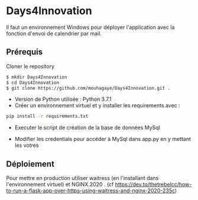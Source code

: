 # Days4Innovation

Il faut un environnement Windows pour déployer l'application avec la fonction d'envoi de calendrier par mail.

## Prérequis
Cloner le repository

```sh
$ mkdir Days4Innovation
$ cd Days4Innovation
$ git clone https://github.com/mouhagaye/Days4Innovation.git .
```

- Version de Python utilisée : Python 3.7.1
- Créer un environnement virtuel et y installer les requirements avec :
```sh
pip install -r requirements.txt
```
- Executer le script de création de la base de données MySql

- Modifier les credentials pour accéder à MySql dans app.py en y mettant les votres


## Déploiement

Pour mettre en production utiliser waitress (en l'installant dans l'environnement virtuel) et NGINX.2020 . (cf https://dev.to/thetrebelcc/how-to-run-a-flask-app-over-https-using-waitress-and-nginx-2020-235c)